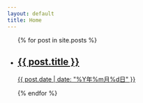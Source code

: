 ```yaml
---
layout: default
title: Home
---
```

<section id="home">
    <ul id="post-list" class="post-list">
        {% for post in site.posts %}
            <li>
                <a href="{{ post.url | relative_url }}">
                    <h2>{{ post.title }}</h2>
                    <p class="post-date"><time datetime="{{ post.date | date_to_xmlschema }}">{{ post.date | date: "%Y年%m月%d日" }}</time></p>
                </a>
            </li>
        {% endfor %}
    </ul>
</section>
